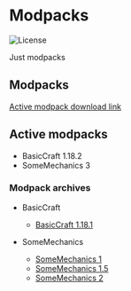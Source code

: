 # Modpacks
![License](https://img.shields.io/badge/license-misilelab-green?style=for-the-badge)

Just modpacks

## Modpacks

[Active modpack download link](https://jenkins.misilelaboratory.xyz/job/modpack-build)

## Active modpacks
- BasicCraft 1.18.2
- SomeMechanics 3

### Modpack archives

- BasicCraft
    - [BasicCraft 1.18.1](https://github.com/MisileLab/modpacks/releases/download/basiccraft-1.18.1/BasicCraft.zip)

- SomeMechanics
    - [SomeMechanics 1](https://github.com/MisileLab/modpacks/releases/download/archivesomemechanics/SomeMechanics.zip)
    - [SomeMechanics 1.5](https://github.com/MisileLab/modpacks/suites/6123893403/artifacts/213135932)
    - [SomeMechanics 2](https://jenkins.misilelaboratory.xyz/job/modpack-build/23)
